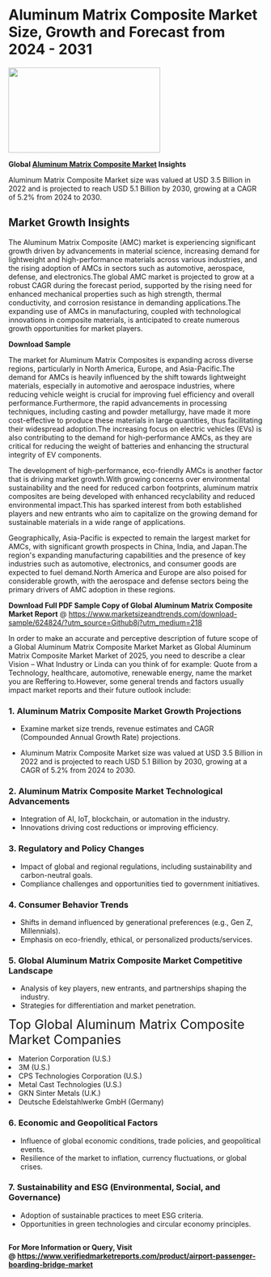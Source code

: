 <H1>Aluminum Matrix Composite Market Size, Growth and Forecast from 2024 - 2031</H1><img class="aligncenter size-medium wp-image-584254" src="https://thirdeyenews.in/wp-content/uploads/2024/09/Global-Market-Research-300x168.jpeg" alt="" width="300" height="168" /><p><strong>Global&nbsp;<a href="https://www.marketsizeandtrends.com/download-sample/624824/?utm_source=Github8j?utm_medium=218">Aluminum Matrix Composite Market</a> Insights</strong></p><p>Aluminum Matrix Composite Market size was valued at USD 3.5 Billion in 2022 and is projected to reach USD 5.1 Billion by 2030, growing at a CAGR of 5.2% from 2024 to 2030.</p><p><h2>Market Growth Insights</h2> <p>The Aluminum Matrix Composite (AMC) market is experiencing significant growth driven by advancements in material science, increasing demand for lightweight and high-performance materials across various industries, and the rising adoption of AMCs in sectors such as automotive, aerospace, defense, and electronics.The global AMC market is projected to grow at a robust CAGR during the forecast period, supported by the rising need for enhanced mechanical properties such as high strength, thermal conductivity, and corrosion resistance in demanding applications.The expanding use of AMCs in manufacturing, coupled with technological innovations in composite materials, is anticipated to create numerous growth opportunities for market players.</p> <p><strong>Download Sample</strong></p> <p>The market for Aluminum Matrix Composites is expanding across diverse regions, particularly in North America, Europe, and Asia-Pacific.The demand for AMCs is heavily influenced by the shift towards lightweight materials, especially in automotive and aerospace industries, where reducing vehicle weight is crucial for improving fuel efficiency and overall performance.Furthermore, the rapid advancements in processing techniques, including casting and powder metallurgy, have made it more cost-effective to produce these materials in large quantities, thus facilitating their widespread adoption.The increasing focus on electric vehicles (EVs) is also contributing to the demand for high-performance AMCs, as they are critical for reducing the weight of batteries and enhancing the structural integrity of EV components.<p>The development of high-performance, eco-friendly AMCs is another factor that is driving market growth.With growing concerns over environmental sustainability and the need for reduced carbon footprints, aluminum matrix composites are being developed with enhanced recyclability and reduced environmental impact.This has sparked interest from both established players and new entrants who aim to capitalize on the growing demand for sustainable materials in a wide range of applications.</p> <p>Geographically, Asia-Pacific is expected to remain the largest market for AMCs, with significant growth prospects in China, India, and Japan.The region's expanding manufacturing capabilities and the presence of key industries such as automotive, electronics, and consumer goods are expected to fuel demand.North America and Europe are also poised for considerable growth, with the aerospace and defense sectors being the primary drivers of AMC adoption in these regions.</p> <p><span class=""><strong>Download Full PDF Sample Copy of Global Aluminum Matrix Composite Market Report</strong> @ <a href="https://www.marketsizeandtrends.com/download-sample/624824/?utm_source=Github8j?utm_medium=218" target="_blank">https://www.marketsizeandtrends.com/download-sample/624824/?utm_source=Github8j?utm_medium=218</a></span></p><p>In order to make an accurate and perceptive description of future scope of a Global&nbsp;Aluminum Matrix Composite Market Market as Global&nbsp;Aluminum Matrix Composite Market Market of 2025, you need to describe a clear Vision &ndash; What Industry or Linda can you think of for example: Quote from a Technology, healthcare, automotive, renewable energy, name the market you are Reffering to.However, some general trends and factors usually impact market reports and their future outlook include:</p><h3>1.&nbsp;<strong>Aluminum Matrix Composite Market Growth Projections</strong></h3><ul><li>Examine market size trends, revenue estimates and CAGR (Compounded Annual Growth Rate) projections.</li><li><p>Aluminum Matrix Composite Market size was valued at USD 3.5 Billion in 2022 and is projected to reach USD 5.1 Billion by 2030, growing at a CAGR of 5.2% from 2024 to 2030.</p></li></ul><h3>2.&nbsp;<strong>Aluminum Matrix Composite Market Technological Advancements</strong></h3><ul><li>Integration of AI, IoT, blockchain, or automation in the industry.</li><li>Innovations driving cost reductions or improving efficiency.</li></ul><h3>3.&nbsp;<strong>Regulatory and Policy Changes</strong></h3><ul><li>Impact of global and regional regulations, including sustainability and carbon-neutral goals.</li><li>Compliance challenges and opportunities tied to government initiatives.</li></ul><h3>4.&nbsp;<strong>Consumer Behavior Trends</strong></h3><ul><li>Shifts in demand influenced by generational preferences (e.g., Gen Z, Millennials).</li><li>Emphasis on eco-friendly, ethical, or personalized products/services.</li></ul><h3>5.&nbsp;<strong>Global Aluminum Matrix Composite Market Competitive Landscape</strong></h3><ul><li>Analysis of key players, new entrants, and partnerships shaping the industry.</li><li>Strategies for differentiation and market penetration.</li></ul><p data-pm-slice="1 1 []"><span style="color: inherit; font-family: inherit; font-size: 25px;">Top Global Aluminum Matrix Composite Market Companies</span></p><div class="" data-test-id=""><p><li>Materion Corporation (U.S.)</li><li> 3M (U.S.)</li><li> CPS Technologies Corporation (U.S.)</li><li> Metal Cast Technologies (U.S.)</li><li> GKN Sinter Metals (U.K.)</li><li> Deutsche Edelstahlwerke GmbH (Germany)</li></p></div><h3>6.&nbsp;<strong>Economic and Geopolitical Factors</strong></h3><ul><li>Influence of global economic conditions, trade policies, and geopolitical events.</li><li>Resilience of the market to inflation, currency fluctuations, or global crises.</li></ul><h3>7.&nbsp;<strong>Sustainability and ESG (Environmental, Social, and Governance)</strong></h3><ul><li>Adoption of sustainable practices to meet ESG criteria.</li><li>Opportunities in green technologies and circular economy principles.</li></ul><h2><strong style="font-size: 14px;">For More Information or Query, Visit @&nbsp;</strong><a style="background-color: #ffffff; font-size: 14px;" href="https://www.marketsizeandtrends.com/report/aluminum-matrix-composite-market/" target="_blank">https://www.verifiedmarketreports.com/product/airport-passenger-boarding-bridge-market</a></h2>